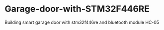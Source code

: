 # Garage-door-with-STM32F446RE
Building smart garage door with stm32f446re and bluetooth module HC-05

